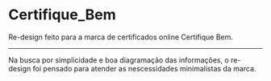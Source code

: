 # Certifique_Bem

Re-design feito para a marca de certificados online Certifique Bem.

-------------------------------------------------------------------------

Na busca por simplicidade e boa diagramação das informações, o re-design foi pensado para atender as nescessidades minimalistas da marca.
